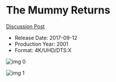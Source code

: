 # The Mummy Returns

[Discussion Post](https://www.avsforum.com/threads/bass-eq-for-filtered-movies.2995212/post-57033212)

* Release Date: 2017-09-12
* Production Year: 2001
* Format: 4K/UHD/DTS:X

![img 0](https://i.imgur.com/d7kDwhu.jpg)

![img 1](https://i.imgur.com/y39qOLs.jpg)

